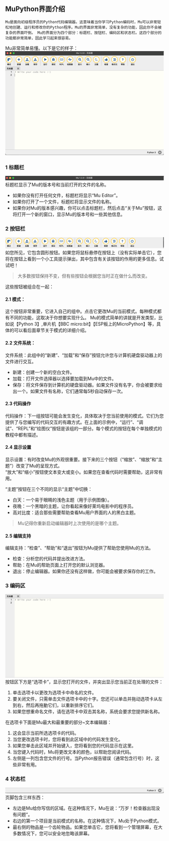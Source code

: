 ## MuPython界面介绍  

```  
Mu是面向初级程序员的Python代码编辑器。这意味着当你学习Python编码时，Mu可以非常轻松地创建、运行和修改你的Python程序。Mu的界面非常简单，没有复杂的功能，因此你不会被复杂的界面吓倒。 Mu的界面分为四个部分：标题栏、按钮栏、编码区和状态栏。这四个部分的功能都非常简单，因此学习起来很容易。  
```
 
Mu非常简单易懂。以下是它的样子：
![all ide](imagesMu/3introduceMuInterface/muide_1_all.png)


### 1 标题栏 

![all ide](imagesMu/3introduceMuInterface/muide_2_toptitlebar.png)
标题栏显示了Mu的版本号和当前打开的文件的名称。
* 如果你没有打开任何文件，标题栏将显示“Mu Editor”。
* 如果你打开了一个文件，标题栏将显示文件的名称。
* 如果你对Mu的版本感兴趣，你可以点击标题栏，然后点击“关于Mu”按钮，这将打开一个新的窗口，显示Mu的版本号和一些其他信息。

### 2 按钮栏
![all ide](imagesMu/3introduceMuInterface/muide_3_bottombar.png)
如您所见，它包含圆形按钮。如果您将鼠标悬停在按钮上（没有实际单击它），您将在按钮上看到一个小工具提示弹出，其中包含有关该按钮的作用的更多信息。试试吧！  

>大多数按钮保持不变，但有些按钮会根据您当时正在做什么而改变。

这些按钮被组合在一起：
#### 2.1 模式：
这个按钮非常重要，它进入自己的组中。点击它更改Mu的当前模式。每种模式都有不同的功能，这取决于你想要实现什么。 
Mu的模式简单的讲就是开发类型，比如说【Python 3】,单片机【BBC micro:bit】【ESP板上的MicroPython】等，具体的可以看后面章节关于模式的详细介绍。

#### 2.2 文件系统：
文件系统：此组中的“新建”、“加载”和“保存”按钮允许您与计算机硬盘驱动器上的文件进行交互。
* 新建：创建一个新的空白文件。
* 加载：打开文件选择器以选择要加载到Mu中的文件。
* 保存：将文件保存到计算机的硬盘驱动器。如果文件没有名字，你会被要求给出一个。如果文件有名称，它们通常每5秒自动保存一次。

#### 2.3 代码操作
代码操作：下一组按钮可能会发生变化，具体取决于您当前使用的模式。它们为您提供了与您编写的代码交互的有趣方式。在上面的示例中，“运行”、“调试”、“REPL”和“绘图仪”按钮是该组的一部分。每个模式的按钮在每个单独模式的教程中都有描述。

#### 2.4 显示设置
显示设置：有时改变Mu的外观很重要。接下来的三个按钮（“缩放”、“缩放”和“主题”）改变了Mu的呈现方式。  
“放大”和“缩小”按钮使文本变大或变小。如果您在查看代码时需要帮助，这非常有用。

“主题”按钮在三个不同的显示“主题”中切换：
*  白天：一个易于眼睛的浅色主题（用于示例图像）。
*  夜晚：一个黑暗的主题，让你看起来像好莱坞电影中的程序员。
*  高对比度：适合那些需要帮助查看Mu用户界面的人的黑白主题。
>Mu记得你重新启动编辑器时上次使用的是哪个主题。

#### 2.5 编辑支持
编辑支持：“检查”、“帮助”和“退出”按钮为Mu提供了帮助您使用Mu的方法。
* 检查：分析您的代码并提出改进方法。
* 帮助：在Mu的帮助页面上打开您的默认浏览器。
* 退出：停止编辑器。如果你还没有这样做，你可能会被要求保存你的工作。

### 3 编码区

![all ide](imagesMu/3introduceMuInterface/muide_4_codepanel.png)
按钮区下方是“选项卡”，显示您打开的文件，并突出显示您当前正在处理的文件：  
1. 单击选项卡以更改为选项卡中命名的文件。  
2. 要关闭文件，只需单击文件选项卡中的十字。您还可以单击并拖动选项卡从左到右，然后再拖動它们，以重新排序它们。  
3. 如果您想重命名文件，请在选项卡中双击其名称，系统会要求您提供新名称。

在选项卡下面是Mu最大和最重要的部分~文本编辑器：  
1. 这会显示当前所选选项卡的代码。
2. 当您更改选项卡时，您将看到此区域中的代码发生变化。
3. 如果您单击此区域并开始键入，您将看到您的代码显示在这里。
4. 当您键入代码时，Mu将更改文本的颜色，以帮助您阅读代码。
5. 左侧是一列包含您文件的行号。当Python报告错误（通常包含行号）时，这些非常有用。
 
### 4 状态栏
![all ide](imagesMu/3introduceMuInterface/muide_5_statusbar.png)
页脚包含三样东西：
* 左边是Mu给你写信的区域。在这种情况下，Mu在说：“万岁！检查器出现没有问题”。
* 右边的第一个项目是当前模式的名称。在这种情况下，Mu处于Python模式。
* 最右侧的物品是一个齿轮物品。如果您单击它，您将看到一个管理屏幕，在大多数情况下，您可以安全地忽略该屏幕。